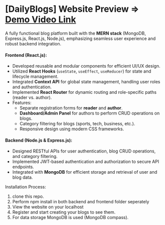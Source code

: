 # [DailyBlogs]                                              Website Preview => [Demo Video Link](https://www.youtube.com/watch?v=k--KQeXOqus)
A fully functional blog platform built with the **MERN stack** (MongoDB, Express.js, React.js, Node.js), emphasizing seamless user experience and robust backend integration. 

#### **Frontend (React.js):**
- Developed reusable and modular components for efficient UI/UX design.
- Utilized **React Hooks** (`useState`, `useEffect`, `useReducer`) for state and lifecycle management.
- Integrated **Context API** for global state management, handling user roles and authentication.
- Implemented **React Router** for dynamic routing and role-specific paths (reader vs. author).
- Features:
  - Separate registration forms for **reader** and **author**.
  - **Dashboard/Admin Panel** for authors to perform CRUD operations on blogs.
  - Category filtering for blogs (sports, tech, business, etc.).
  - Responsive design using modern CSS frameworks.

#### **Backend (Node.js & Express.js):**
- Designed RESTful APIs for user authentication, blog CRUD operations, and category filtering.
- Implemented JWT-based authentication and authorization to secure API endpoints.
- Integrated with **MongoDB** for efficient storage and retrieval of user and blog data.

Installation Process:
1) clone this repo.
2) Perform npm install in both backend and frontend folder seperately
3) View the website on your localhost
4) Register and start creating your blogs to see them.
5) For data storage MongoDB is used (MongoDB compass).





